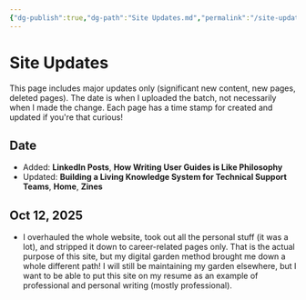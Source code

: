 ```yaml
---
{"dg-publish":true,"dg-path":"Site Updates.md","permalink":"/site-updates/","created":"2025-10-12T11:00:04.099-04:00","updated":"2025-10-27T23:36:18.610-04:00"}
---
```



# Site Updates
This page includes major updates only (significant new content, new pages, deleted pages). The date is when I uploaded the batch, not necessarily when I made the change. Each page has a time stamp for created and updated if you're that curious!

## Date
- Added: **LinkedIn Posts**, **How Writing User Guides is Like Philosophy**
- Updated: **Building a Living Knowledge System for Technical Support Teams**, **Home**, **Zines**

## Oct 12, 2025
- I overhauled the whole website, took out all the personal stuff (it was a lot), and stripped it down to career-related pages only. That is the actual purpose of this site, but my digital garden method brought me down a whole different path! I will still be maintaining my garden elsewhere, but I want to be able to put this site on my resume as an example of professional and personal writing (mostly professional).